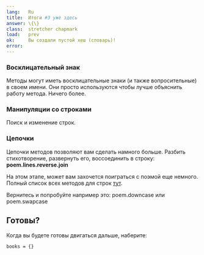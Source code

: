 ```yaml
---
lang:   Ru
title:  Итоги #3 уже здесь
answer: \{\}
class:  stretcher chapmark
load:   prev
ok:     Вы создали пустой хеш (словарь)!
error:
---
```


### Восклицательный знак
Методы могут иметь восклицательные знаки (и также вопросительные) в своем
имени. Они просто используются чтобы лучше объяснить работу метода. Ничего
более.

### Манипуляции со строками
Поиск и изменение строк.

### Цепочки
Цепочки методов позволяют вам сделать намного больше. Разбить стихотворение,
развернуть его, воссоединить в строку: __poem.lines.reverse.join__

На этом этапе, может вам захочется поиграться с поэмой еще немного. Полный
список всех методов для строк
<a href="http://ruby-doc.org/core/classes/String.html" target="_blank"> тут</a>.

Вернитесь и попробуйте например это: poem.downcase или poem.swapcase

## Готовы?
Когда вы будете готовы двигаться дальше, наберите:

    books = {}
